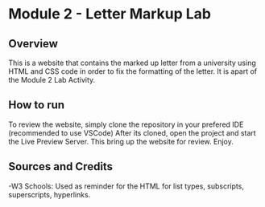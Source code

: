 # Module 2 - Letter Markup Lab

## Overview

This is a website that contains the marked up letter from a university using HTML and CSS code in order to fix the formatting of the letter. It is apart of the Module 2 Lab Activity.

## How to run

To review the website, simply clone the repository in your prefered IDE (recommended to use VSCode)
After its cloned, open the project and start the Live Preview Server.
This bring up the website for review. Enjoy. 

## Sources and Credits

-W3 Schools: Used as reminder for the HTML for list types, subscripts, superscripts, hyperlinks.